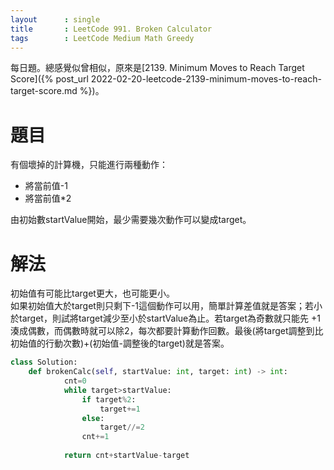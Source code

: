 ```yaml
---
layout      : single
title       : LeetCode 991. Broken Calculator
tags 		: LeetCode Medium Math Greedy
---
```

每日題。總感覺似曾相似，原來是[2139. Minimum Moves to Reach Target Score]({% post_url 2022-02-20-leetcode-2139-minimum-moves-to-reach-target-score.md %})。

# 題目
有個壞掉的計算機，只能進行兩種動作：  
- 將當前值-1  
- 將當前值*2  

由初始數startValue開始，最少需要幾次動作可以變成target。

# 解法
初始值有可能比target更大，也可能更小。  
如果初始值大於target則只剩下-1這個動作可以用，簡單計算差值就是答案；若小於target，則試將target減少至小於startValue為止。若target為奇數就只能先
+1湊成偶數，而偶數時就可以除2，每次都要計算動作回數。最後(將target調整到比初始值的行動次數)+(初始值-調整後的target)就是答案。  

```python
class Solution:
    def brokenCalc(self, startValue: int, target: int) -> int:
            cnt=0
            while target>startValue:
                if target%2:
                    target+=1
                else:
                    target//=2
                cnt+=1
                
            return cnt+startValue-target
```

